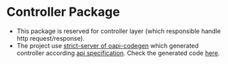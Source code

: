 # Controller Package

- This package is reserved for controller layer (which responsible handle http request/response). 
- The project use [strict-server of oapi-codegen](https://github.com/oapi-codegen/oapi-codegen?tab=readme-ov-file#strict-server) which generated controller according [api specification](./../../../api/api-spec.yaml). Check the generated code [here](./../../generated/oapi/).